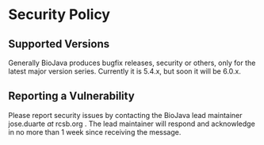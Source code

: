 # Security Policy

## Supported Versions
Generally BioJava produces bugfix releases, security or others, only for the latest major version series. Currently it is 5.4.x, but soon it will be 6.0.x.

## Reporting a Vulnerability

Please report security issues by contacting the BioJava lead maintainer jose.duarte _at_ rcsb.org . 
The lead maintainer will respond and acknowledge in no more than 1 week since receiving the message.
